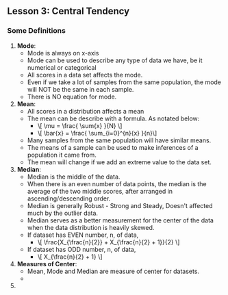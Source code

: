 <!--
.. title: Descriptive Statistics - Central Tendency
.. slug: lesson-3
.. date: 2016-08-16 15:09:38 UTC+08:00
.. tags: descriptive-statistics, central tendency
.. category:
.. link:
.. description:
.. type: text
-->

## Lesson 3: Central Tendency ##
### Some Definitions ###

1. **Mode**:
    - Mode is always on x-axis
    - Mode can be used to describe any type of data we have, be it numerical or categorical
    - All scores in a data set affects the mode.
    - Even if we take a lot of samples from the same population, the mode will NOT be the same in each sample.
    - There is NO equation for mode.
2. **Mean**:
    - All scores in a distribution affects a mean
    - The mean can be describe with a formula.  As notated below:
        - \\[ \mu  = \frac{ \sum{x} }{N} \\]
        - \\[ \bar{x} = \frac{ \sum_{i=0}^{n}{x} }{n}\\]
    - Many samples from the same population will have similar means.
    - The means of a sample can be used to make inferences of a population it came from.
    - The mean will change if we add an extreme value to the data set.  
3. **Median**:
    - Median is the middle of the data.
    - When there is an even number of data points, the median is the average of the two middle scores, after arranged in ascending/descending order.  
    - Median is generally Robust - Strong and Steady, Doesn't affected much by the outlier data.  
    - Median serves as a better measurement for the center of the data when the data distribution is heavily skewed.  
    - If dataset has EVEN number, n, of data,
        - \\[  \frac{X_{\frac{n}{2}} + X_{\frac{n}{2} + 1}}{2} \\]
    - If dataset has ODD number, n, of data,
        - \\[ X_{\frac{n}{2} + 1} \\]
4. **Measures of Center**:
    - Mean, Mode and Median are measure of center for datasets.
    -
5.
